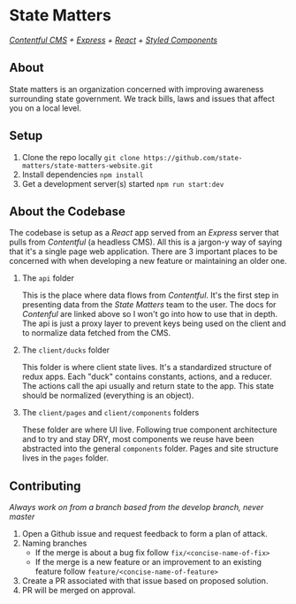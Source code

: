 # State Matters

_[Contentful CMS][2] + [Express][3] + [React][5] + [Styled Components][4]_

## About

State matters is an organization concerned with improving awareness surrounding state government. We track bills, laws and issues that affect you on a local level.

## Setup

1.  Clone the repo locally `git clone https://github.com/state-matters/state-matters-website.git`
1.  Install dependencies `npm install`
1.  Get a development server(s) started `npm run start:dev`

## About the Codebase

The codebase is setup as a _React_ app served from an _Express_ server that pulls from _Contentful_ (a headless CMS). All this is a jargon-y way of saying that it's a single page web application. There are 3 important places to be concerned with when developing a new feature or maintaining an older one.

1.  The `api` folder

    This is the place where data flows from _Contentful_. It's the first step in presenting data from the _State Matters_ team to the user. The docs for _Contenful_ are linked above so I won't go into how to use that in depth. The api is just a proxy layer to prevent keys being used on the client and to normalize data fetched from the CMS.

2.  The `client/ducks` folder

    This folder is where client state lives. It's a standardized structure of redux apps. Each "duck" contains constants, actions, and a reducer. The actions call the api usually and return state to the app. This state should be normalized (everything is an object).

3.  The `client/pages` and `client/components` folders

    These folder are where UI live. Following true component architecture and to try and stay DRY, most components we reuse have been abstracted into the general `components` folder. Pages and site structure lives in the `pages` folder.

## Contributing

_Always work on from a branch based from the develop branch, never master_

1.  Open a Github issue and request feedback to form a plan of attack.
1.  Naming branches
    - If the merge is about a bug fix follow `fix/<concise-name-of-fix>`
    - If the merge is a new feature or an improvement to an existing feature follow `feature/<concise-name-of-feature>`
1.  Create a PR associated with that issue based on proposed solution.
1.  PR will be merged on approval.

[2]: https://www.contentful.com/developers/docs/references/content-delivery-api/
[3]: https://expressjs.com/en/4x/api.html
[4]: https://www.styled-components.com/docs
[5]: https://reactjs.org/
